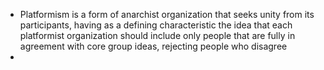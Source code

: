 - Platformism is a form of anarchist organization that seeks unity from its participants, having as a defining characteristic the idea that each platformist organization should include only people that are fully in agreement with core group ideas, rejecting people who disagree
-